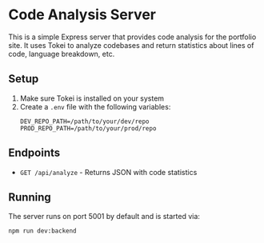 # Code Analysis Server

This is a simple Express server that provides code analysis for the portfolio site. It uses Tokei to analyze codebases and return statistics about lines of code, language breakdown, etc.

## Setup

1. Make sure Tokei is installed on your system
2. Create a `.env` file with the following variables:
   ```
   DEV_REPO_PATH=/path/to/your/dev/repo
   PROD_REPO_PATH=/path/to/your/prod/repo
   ```

## Endpoints

- `GET /api/analyze` - Returns JSON with code statistics

## Running

The server runs on port 5001 by default and is started via:
```
npm run dev:backend
```

